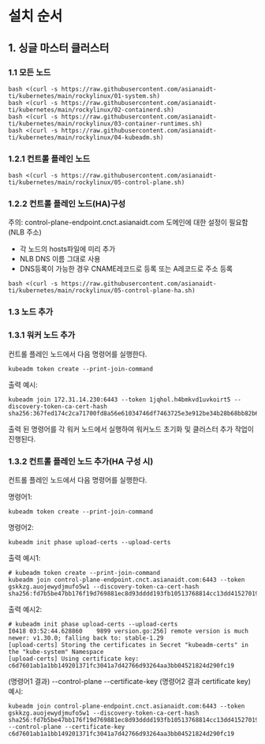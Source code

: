 # 설치 순서

## 1. 싱글 마스터 클러스터

### 1.1 모든 노드

```
bash <(curl -s https://raw.githubusercontent.com/asianaidt-ti/kubernetes/main/rockylinux/01-system.sh)
bash <(curl -s https://raw.githubusercontent.com/asianaidt-ti/kubernetes/main/rockylinux/02-containerd.sh)
bash <(curl -s https://raw.githubusercontent.com/asianaidt-ti/kubernetes/main/rockylinux/03-container-runtimes.sh)
bash <(curl -s https://raw.githubusercontent.com/asianaidt-ti/kubernetes/main/rockylinux/04-kubeadm.sh)
```

### 1.2.1 컨트롤 플레인 노드

```
bash <(curl -s https://raw.githubusercontent.com/asianaidt-ti/kubernetes/main/rockylinux/05-control-plane.sh)
```

### 1.2.2 컨트롤 플레인 노드(HA)구성

주의: control-plane-endpoint.cnct.asianaidt.com 도메인에 대한 설정이 필요함(NLB 주소)
- 각 노드의 hosts파일에 미리 추가 
- NLB DNS 이름 그대로 사용
- DNS등록이 가능한 경우 CNAME레코드로 등록 또는 A레코드로 주소 등록

```
bash <(curl -s https://raw.githubusercontent.com/asianaidt-ti/kubernetes/main/rockylinux/05-control-plane-ha.sh)
```

### 1.3 노드 추가

### 1.3.1 워커 노드 추가

컨트롤 플레인 노드에서 다음 명령어를 실행한다. 
```
kubeadm token create --print-join-command
```

출력 예시:
```
kubeadm join 172.31.14.230:6443 --token 1jqhol.h4bmkvd1uvkoirt5 --discovery-token-ca-cert-hash sha256:367fed174c2ca71700fd8a56e61034746df7463725e3e912be34b28b68bb82b6
```

출력 된 명령어를 각 워커 노드에서 실행하여 워커노드 초기화 및 클러스터 추가 작업이 진행된다.

### 1.3.2 컨트롤 플레인 노드 추가(HA 구성 시)

컨트롤 플레인 노드에서 다음 명령어를 실행한다. 

명령어1:
```
kubeadm token create --print-join-command
```
명령어2:
```
kubeadm init phase upload-certs --upload-certs
```

출력 예시1:
```
# kubeadm token create --print-join-command
kubeadm join control-plane-endpoint.cnct.asianaidt.com:6443 --token gskkzg.auojewydjmufo5w1 --discovery-token-ca-cert-hash sha256:fd7b5be47bb176f19d769881ec8d93dddd193fb10513768814cc13dd41527019
```
출력 예시2:
```
# kubeadm init phase upload-certs --upload-certs
I0418 03:52:44.628860    9899 version.go:256] remote version is much newer: v1.30.0; falling back to: stable-1.29
[upload-certs] Storing the certificates in Secret "kubeadm-certs" in the "kube-system" Namespace
[upload-certs] Using certificate key:
c6d7601ab1a1bb149201371fc3041a7d42766d93264aa3bb04521824d290fc19
```

(명령어1 결과) --control-plane --certificate-key (명령어2 결과 certificate key)
예시:
```
kubeadm join control-plane-endpoint.cnct.asianaidt.com:6443 --token gskkzg.auojewydjmufo5w1 --discovery-token-ca-cert-hash sha256:fd7b5be47bb176f19d769881ec8d93dddd193fb10513768814cc13dd41527019 --control-plane --certificate-key c6d7601ab1a1bb149201371fc3041a7d42766d93264aa3bb04521824d290fc19
```
